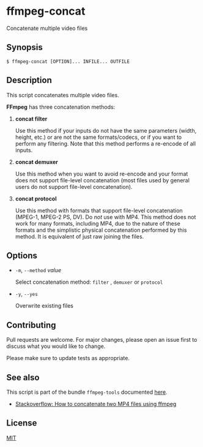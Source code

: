 # ffmpeg-concat

Concatenate multiple video files


## Synopsis

```console
$ ffmpeg-concat [OPTION]... INFILE... OUTFILE
```


## Description

This script concatenates multiple video files.

**FFmpeg** has three concatenation methods:

1. **concat filter**

   Use this method if your inputs do not have the same parameters (width, height, etc.) or are not the same formats/codecs, or if you want to perform any filtering. Note that this method performs a re-encode of all inputs.

2. **concat demuxer**

   Use this method when you want to avoid re-encode and your format does not support file-level concatenation (most files used by general users do not support file-level concatenation).

3. **concat protocol**

   Use this method with formats that support file-level concatenation (MPEG-1, MPEG-2 PS, DV). Do _not_ use with MP4. This method does not work for many formats, including MP4, due to the nature of these formats and the simplistic physical concatenation performed by this method. It is equivalent of just raw joining the files.


## Options

+ `-m`, `--method` _value_

  Select concatenation method: `filter` , `demuxer`  or `protocol`

+ `-y`, `--yes`

  Overwrite existing files


## Contributing

Pull requests are welcome. For major changes, please open an issue first to discuss what you would like to change.

Please make sure to update tests as appropriate.


## See also

This script is part of the bundle `ffmpeg-tools` documented [here](../../README.md).

+ [Stackoverflow: How to concatenate two MP4 files using ffmpeg](https://stackoverflow.com/questions/7333232)


## License

[MIT](https://choosealicense.com/licenses/mit/)

